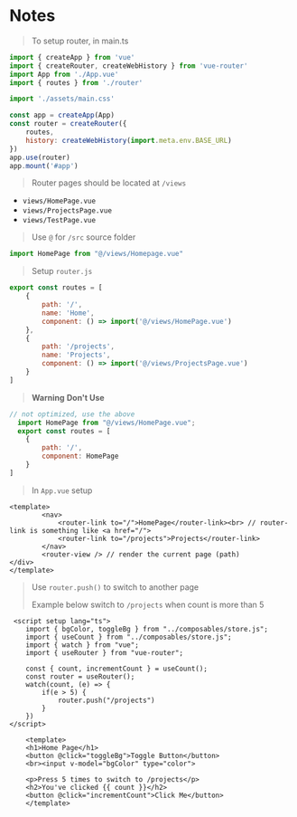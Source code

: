 # Notes

> To setup router, in main.ts

```js
import { createApp } from 'vue'
import { createRouter, createWebHistory } from 'vue-router'
import App from './App.vue'
import { routes } from './router'

import './assets/main.css'

const app = createApp(App)
const router = createRouter({
    routes,
    history: createWebHistory(import.meta.env.BASE_URL)
})
app.use(router)
app.mount('#app')
```

> Router pages should be located at `/views`
- `views/HomePage.vue`
- `views/ProjectsPage.vue`
- `views/TestPage.vue`

> Use `@` for `/src` source folder

```js
import HomePage from "@/views/Homepage.vue"
```

> Setup `router.js`

```js
export const routes = [
    {
        path: '/',
        name: 'Home',
        component: () => import('@/views/HomePage.vue')
    },
    {
        path: '/projects',
        name: 'Projects',
        component: () => import('@/views/ProjectsPage.vue')
    }
]
```

> **Warning**
> **Don't Use**
```js
// not optimized, use the above
  import HomePage from "@/views/HomePage.vue";
  export const routes = [
    {
        path: '/',
        component: HomePage
    }
]
```

> In `App.vue` setup
```vue
<template>
        <nav>
            <router-link to="/">HomePage</router-link><br> // router-link is something like <a href="/"> 
            <router-link to="/projects">Projects</router-link>
        </nav>
        <router-view /> // render the current page (path)
</div>
</template>
```

> Use `router.push()` to switch to another page
>
> Example below switch to `/projects` when count is more than 5
```vue
 <script setup lang="ts">
    import { bgColor, toggleBg } from "../composables/store.js";
    import { useCount } from "../composables/store.js";
    import { watch } from "vue";
    import { useRouter } from "vue-router";

    const { count, incrementCount } = useCount();
    const router = useRouter();
    watch(count, (e) => {
        if(e > 5) {
            router.push("/projects")
        }
    })
</script>
    
    <template>
    <h1>Home Page</h1>
    <button @click="toggleBg">Toggle Button</button>
    <br><input v-model="bgColor" type="color">

    <p>Press 5 times to switch to /projects</p>
    <h2>You've clicked {{ count }}</h2>
    <button @click="incrementCount">Click Me</button>
    </template>
```
